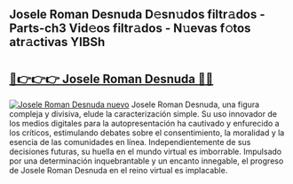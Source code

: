 ## Josele Roman Desnuda D𝚎sn𝚞dos filtr𝚊dos - Parts-ch3 Vid𝚎os filtr𝚊dos - N𝚞evas f𝚘tos atr𝚊ctivas YIBSh

# <h2><a href="http://mb5qnf.tromn.icu/?c=Josele+Roman+Desnuda">🔗👉👉👉 Josele Roman Desnuda 🔗🔗</a></h2>

[![Josele Roman Desnuda nuevo](https://i.imgur.com/pEAQMta.gif)](http://mb5qnf.tromn.icu/?c=Josele+Roman+Desnuda)
Josele Roman Desnuda, una figura compleja y divisiva, elude la caracterización simple. Su uso innovador de los medios digitales para la autopresentación ha cautivado y enfurecido a los críticos, estimulando debates sobre el consentimiento, la moralidad y la esencia de las comunidades en línea. Independientemente de sus decisiones futuras, su huella en el mundo virtual es imborrable. Impulsado por una determinación inquebrantable y un encanto innegable, el progreso de Josele Roman Desnuda en el reino virtual es implacable.
